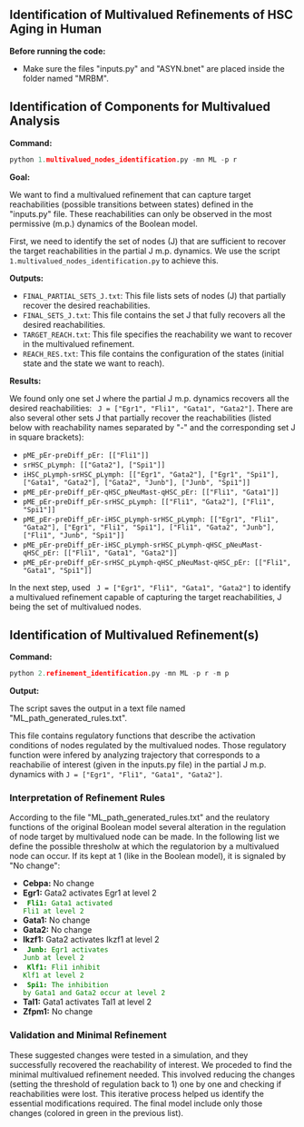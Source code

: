 ## Identification of Multivalued Refinements of HSC Aging in Human

**Before running the code:**

* Make sure the files "inputs.py" and "ASYN.bnet" are placed inside the folder named "MRBM".

## Identification of Components for Multivalued Analysis

**Command:**

```python
python 1.multivalued_nodes_identification.py -mn ML -p r
```

**Goal:**

We want to find a multivalued refinement that can capture target reachabilities (possible transitions between states) defined in the "inputs.py" file. These reachabilities can only be observed in the most permissive (m.p.) dynamics of the Boolean model.

First, we need to identify the set of nodes (J) that are sufficient to recover the target reachabilities in the partial J m.p. dynamics. We use the script `1.multivalued_nodes_identification.py` to achieve this.

**Outputs:**

* `FINAL_PARTIAL_SETS_J.txt`: This file lists sets of nodes (J) that partially recover the desired reachabilities.
* `FINAL_SETS_J.txt`: This file contains the set J that fully recovers all the desired reachabilities.
* `TARGET_REACH.txt`: This file specifies the reachability we want to recover in the multivalued refinement.
* `REACH_RES.txt`: This file contains the configuration of the states (initial state and the state we want to reach).

**Results:**

We found only one set J where the partial J m.p. dynamics recovers all the desired reachabilities: ` J = ["Egr1", "Fli1", "Gata1", "Gata2"]`. There are also several other sets J that partially recover the reachabilities (listed below with reachability names separated by "-" and the corresponding set J in square brackets):

* `pME_pEr-preDiff_pEr: [["Fli1"]]`
* `srHSC_pLymph: [["Gata2"], ["Spi1"]]`
* `iHSC_pLymph-srHSC_pLymph: [["Egr1", "Gata2"], ["Egr1", "Spi1"], ["Gata1", "Gata2"], ["Gata2", "Junb"], ["Junb", "Spi1"]]`
* `pME_pEr-preDiff_pEr-qHSC_pNeuMast-qHSC_pEr: [["Fli1", "Gata1"]]`
* `pME_pEr-preDiff_pEr-srHSC_pLymph: [["Fli1", "Gata2"], ["Fli1", "Spi1"]]`
* `pME_pEr-preDiff_pEr-iHSC_pLymph-srHSC_pLymph: [["Egr1", "Fli1", "Gata2"], ["Egr1", "Fli1", "Spi1"], ["Fli1", "Gata2", "Junb"], ["Fli1", "Junb", "Spi1"]]`
* `pME_pEr-preDiff_pEr-iHSC_pLymph-srHSC_pLymph-qHSC_pNeuMast-qHSC_pEr: [["Fli1", "Gata1", "Gata2"]]`
* `pME_pEr-preDiff_pEr-srHSC_pLymph-qHSC_pNeuMast-qHSC_pEr: [["Fli1", "Gata1", "Spi1"]]`

In the next step, used ` J = ["Egr1", "Fli1", "Gata1", "Gata2"]` to identify a multivalued refinement capable of capturing the target reachabilities, J being the set of multivalued nodes.

## Identification of Multivalued Refinement(s)

**Command:**

```python
python 2.refinement_identification.py -mn ML -p r -m p
```

**Output:**

The script saves the output in a text file named "ML_path_generated_rules.txt".

This file contains regulatory functions that describe the activation conditions of nodes regulated by the multivalued nodes. Those regulatory function were infered by analyzing trajectory that corresponds to a reachabilie of interest (given in the inputs.py file) in the partial J m.p. dynamics with `J = ["Egr1", "Fli1", "Gata1", "Gata2"]`. 

### Interpretation of Refinement Rules

According to the file "ML_path_generated_rules.txt" and the reulatory functions of the original Boolean model several alteration in the regulation of node target by multivalued node can be made. In the following list we define the possible thresholw at which the regulatorion by a multivalued node can occur. If its kept at 1 (like in the Boolean model), it is signaled by "No change":

* **Cebpa:** No change
* **Egr1:** Gata2 activates Egr1 at level 2
* <code style="color : green"> **Fli1:** Gata1 activated Fli1 at level 2 </code>
* **Gata1:** No change
* **Gata2:** No change
* **Ikzf1:** Gata2 activates Ikzf1 at level 2
* <code style="color : green"> **Junb:** Egr1 activates Junb at level 2 </code>
* <code style="color : green"> **Klf1:** Fli1 inhibit Klf1 at level 2 </code>
* <code style="color : green"> **Spi1:** The inhibition by Gata1 and Gata2 occur at level 2 </code>
* **Tal1:** Gata1 activates Tal1 at level 2
* **Zfpm1:** No change

### Validation and Minimal Refinement

These suggested changes were tested in a simulation, and they successfully recovered the reachability of interest. We proceded to find the minimal multivalued refinement needed. This involved reducing the changes (setting the threshold of regulation back to 1) one by one and checking if  reachabilities were lost. This iterative process helped us identify the essential modifications required. The final model include only those changes (colored in green in the previous list). 
